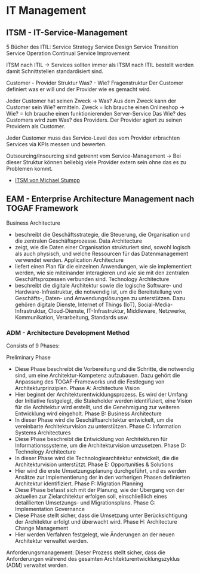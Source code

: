 # IT Management

## ITSM - IT-Service-Management

5 Bücher des ITIL:
Service Strategy
Service Design
Service Transition
Service Operation
Continual Service Improvement

ITSM nach ITIL -> Services sollten immer als ITSM nach ITIL bestellt werden damit Schnittstellen standardisiert sind.

Customer - Provider Struktur
Was? - Wie? Fragenstruktur
Der Customer definiert was er will und der Provider wie es gemacht wird.

Jeder Customer hat seinen Zweck -> Was?
Aus dem Zweck kann der Customer sein Wie? ermitteln. Zweck = Ich brauche einen Onlineshop -> Wie? = Ich brauche einen funktionierenden Server-Service
Das Wie? des Customers wird zum Was? des Providers.
Der Provider agiert zu seinen Providern als Customer.

Jeder Customer muss das Service-Level des vom Provider erbrachten Services via KPIs messen und bewerten.

Outsourcing/Insourcing sind getrennt vom Service-Management -> Bei dieser Struktur können beliebig viele Provider extern sein ohne das es zu Problemen kommt.

- [ITSM von Michael Stumpp](papa/itsm.md)

## EAM - Enterprise Architecture Management nach TOGAF Framework

Business Architecture
- beschreibt die Geschäftsstrategie, die Steuerung, die Organisation und die zentralen Geschäftsprozesse.
Data Architecture
- zeigt, wie die Daten einer Organisation strukturiert sind, sowohl logisch als auch physisch, und welche Ressourcen für das Datenmanagement verwendet werden.
Application Architecture
- liefert einen Plan für die einzelnen Anwendungen, wie sie implementiert werden, wie sie miteinander interagieren und wie sie mit den zentralen Geschäftsprozessen verbunden sind.
Technology Architecture
- beschreibt die digitale Architektur sowie die logische Software- und Hardware-Infrastruktur, die notwendig ist, um die Bereitstellung von Geschäfts-, Daten- und Anwendungslösungen zu unterstützen. Dazu gehören digitale Dienste, Internet of Things (IoT), Social-Media-Infrastruktur, Cloud-Dienste, IT-Infrastruktur, Middleware, Netzwerke, Kommunikation, Verarbeitung, Standards usw.

### ADM - Architecture Development Method

Consists of 9 Phases:

Preliminary Phase
- Diese Phase beschreibt die Vorbereitung und die Schritte, die notwendig sind, um eine Architektur-Kompetenz aufzubauen. Dazu gehört die Anpassung des TOGAF-Frameworks und die Festlegung von Architekturprinzipien.
Phase A: Architecture Vision
- Hier beginnt der Architekturentwicklungsprozess. Es wird der Umfang der Initiative festgelegt, die Stakeholder werden identifiziert, eine Vision für die Architektur wird erstellt, und die Genehmigung zur weiteren Entwicklung wird eingeholt.
Phase B: Business Architecture
- In dieser Phase wird die Geschäftsarchitektur entwickelt, um die vereinbarte Architekturvision zu unterstützen.
Phase C: Information Systems Architectures
- Diese Phase beschreibt die Entwicklung von Architekturen für Informationssysteme, um die Architekturvision umzusetzen.
Phase D: Technology Architecture
- In dieser Phase wird die Technologiearchitektur entwickelt, die die Architekturvision unterstützt.
Phase E: Opportunities & Solutions
- Hier wird die erste Umsetzungsplanung durchgeführt, und es werden Ansätze zur Implementierung der in den vorherigen Phasen definierten Architektur identifiziert.
Phase F: Migration Planning
- Diese Phase befasst sich mit der Planung, wie der Übergang von der aktuellen zur Zielarchitektur erfolgen soll, einschließlich eines detaillierten Umsetzungs- und Migrationsplans.
Phase G: Implementation Governance
- Diese Phase stellt sicher, dass die Umsetzung unter Berücksichtigung der Architektur erfolgt und überwacht wird.
Phase H: Architecture Change Management
- Hier werden Verfahren festgelegt, wie Änderungen an der neuen Architektur verwaltet werden.

Anforderungsmanagement: Dieser Prozess stellt sicher, dass die Anforderungen während des gesamten Architekturentwicklungszyklus (ADM) verwaltet werden.
